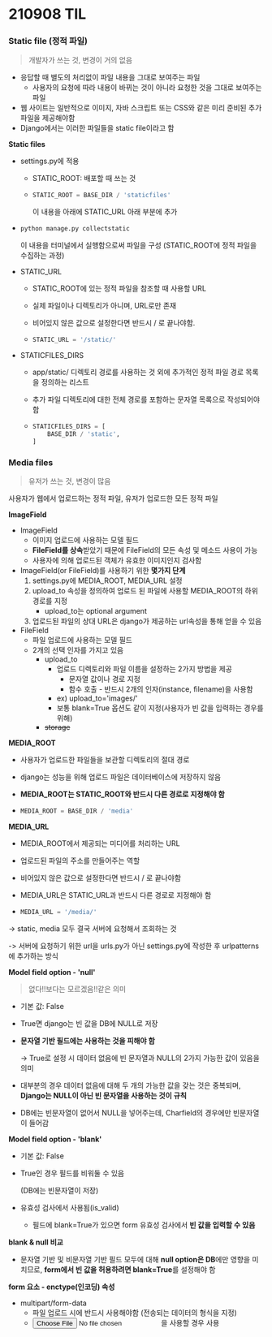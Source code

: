 # 210908 TIL

### Static file (정적 파일)

> 개발자가 쓰는 것, 변경이 거의 없음

- 응답할 때 별도의 처리없이 파일 내용을 그대로 보여주는 파일
  - 사용자의 요청에 따라 내용이 바뀌는 것이 아니라 요청한 것을 그대로 보여주는 파일
- 웹 사이트는 일반적으로 이미지, 자바 스크립트 또는 CSS와 같은 미리 준비된 추가 파일을 제공해야함
- Django에서는 이러한 파일들을 static file이라고 함

**Static files**

- settings.py에 적용

  - STATIC_ROOT: 배포할 때 쓰는 것

  - ```python
    STATIC_ROOT = BASE_DIR / 'staticfiles'
    ```

    이 내용을 아래에 STATIC_URL 아래 부분에 추가

- ```bash
  python manage.py collectstatic
  ```

  이 내용을 터미널에서 실행함으로써 파일을 구성 (STATIC_ROOT에 정적 파일을 수집하는 과정)

- STATIC_URL

  - STATIC_ROOT에 있는 정적 파일을 참조할 때 사용할 URL

  - 실제 파일이나 디렉토리가 아니며, URL로만 존재

  - 비어있지 않은 값으로 설정한다면 반드시 / 로 끝나야함.

  - ```python
    STATIC_URL = '/static/'
    ```

- STATICFILES_DIRS

  - app/static/ 디렉토리 경로를 사용하는 것 외에 추가적인 정적 파일 경로 목록을 정의하는 리스트

  - 추가 파일 디렉토리에 대한 전체 경로를 포함하는 문자열 목록으로 작성되어야 함

  - ```python
    STATICFILES_DIRS = [
        BASE_DIR / 'static',
    ]
    ```



### Media files

> 유저가 쓰는 것, 변경이 많음

사용자가 웹에서 업로드하는 정적 파일, 유저가 업로드한 모든 정적 파일

**ImageField**

- ImageField
  - 이미지 업로드에 사용하는 모델 필드
  - **FileField를 상속**받았기 때문에 FileField의 모든 속성 및 메소드 사용이 가능
  - 사용자에 의해 업로드된 객체가 유효한 이미지인지 검사함
- ImageField(or FileField)를 사용하기 위한 **몇가지 단계**
  1. settings.py에 MEDIA_ROOT, MEDIA_URL 설정
  2. upload_to 속성을 정의하여 업로드 된 파일에 사용할 MEDIA_ROOT의 하위 경로를 지정
     - upload_to는 optional argument
  3. 업로드된 파일의 상대 URL은 django가 제공하는 url속성을 통해 얻을 수 있음
- FileField
  - 파일 업로드에 사용하는 모델 필드
  - 2개의 선택 인자를 가지고 있음
    - upload_to
      - 업로드 디렉토리와 파일 이름을 설정하는 2가지 방법을 제공
        - 문자열 값이나 경로 지정
        - 함수 호출 - 반드시 2개의 인자(instance, filename)을 사용함
      - ex) upload_to='images/'
      - 보통 blank=True 옵션도 같이 지정(사용자가 빈 값을 입력하는 경우를 위해)
    - ~~storage~~

**MEDIA_ROOT**

- 사용자가 업로드한 파일들을 보관할 디렉토리의 절대 경로
- django는 성능을 위해 업로드 파일은 데이터베이스에 저장하지 않음

- **MEDIA_ROOT는 STATIC_ROOT와 반드시 다른 경로로 지정해야 함**

- ```python
  MEDIA_ROOT = BASE_DIR / 'media'
  ```

**MEDIA_URL**

- MEDIA_ROOT에서 제공되는 미디어를 처리하는 URL

- 업로드된 파일의 주소를 만들어주는 역할

- 비어있지 않은 값으로 설정한다면 반드시 / 로 끝나야함

- MEDIA_URL은 STATIC_URL과 반드시 다른 경로로 지정해야 함

- ```python
  MEDIA_URL = '/media/'
  ```

-> static, media 모두 결국 서버에 요청해서 조회하는 것

-> 서버에 요청하기 위한 url을 urls.py가 아닌 settings.py에 작성한 후 urlpatterns에 추가하는 방식



**Model field option - 'null'**

> 없다!!보다는 모르겠음!!같은 의미

- 기본 값: False

- True면 django는 빈 값을 DB에 NULL로 저장

- **문자열 기반 필드에는 사용하는 것을 피해야 함**

  -> True로 설정 시 데이터 없음에 빈 문자열과 NULL의 2가지 가능한 값이 있음을 의미

- 대부분의 경우 데이터 없음에 대해 두 개의 가능한 값을 갖는 것은 중복되며, **Django는 NULL이 아닌 빈 문자열을 사용하는 것이 규칙**

- DB에는 빈문자열이 없어서  NULL을 넣어주는데, Charfield의 경우에만 빈문자열이 들어감

**Model field option - 'blank'**

- 기본 값: False

- True인 경우 필드를 비워둘 수 있음

  (DB에는 빈문자열이 저장)

- 유효성 검사에서 사용됨(is_valid)

  - 필드에 blank=True가 있으면 form 유효성 검사에서 **빈 값을 입력할 수 있음**

**blank & null 비교**

- 문자열 기반 및 비문자열 기반 필드 모두에 대해 **null option은 DB**에만 영향을 미치므로, **form에서 빈 값을 허용하려면 blank=True**를 설정해야 함

**form 요소 - enctype(인코딩) 속성**

- multipart/form-data
  - 파일 업로드 시에 반드시 사용해야함 (전송되는 데이터의 형식을 지정)
  - <input type="file">을 사용할 경우 사용



